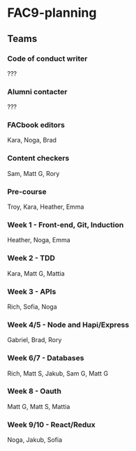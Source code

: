 # FAC9-planning

## Teams

### Code of conduct writer
???

### Alumni contacter
???

### FACbook editors
Kara, Noga, Brad

### Content checkers
Sam, Matt G, Rory

### Pre-course
Troy, Kara, Heather, Emma

### Week 1 - Front-end, Git, Induction
Heather, Noga, Emma

### Week 2 - TDD
Kara, Matt G, Mattia

### Week 3 - APIs
Rich, Sofia, Noga

### Week 4/5 - Node and Hapi/Express
Gabriel, Brad, Rory

### Week 6/7 - Databases
Rich, Matt S, Jakub, Sam G, Matt G

### Week 8 - Oauth
Matt G, Matt S, Mattia

### Week 9/10 - React/Redux
Noga, Jakub, Sofia
